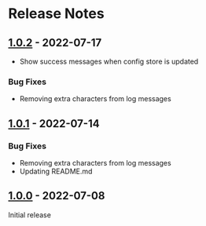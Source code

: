 # Release Notes

[1.0.2]: https://github.com/digikid/icomoon-converter/releases/tag/1.0.2

## [1.0.2] - 2022-07-17

- Show success messages when config store is updated

### Bug Fixes

- Removing extra characters from log messages

[1.0.1]: https://github.com/digikid/icomoon-converter/releases/tag/1.0.1

## [1.0.1] - 2022-07-14

### Bug Fixes

- Removing extra characters from log messages
- Updating README.md

[1.0.0]: https://github.com/digikid/icomoon-converter/releases/tag/1.0.0

## [1.0.0] - 2022-07-08

Initial release
